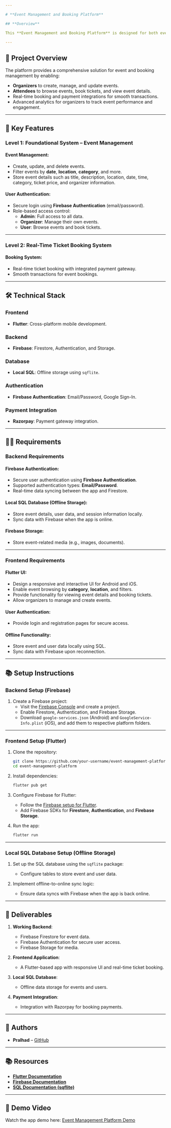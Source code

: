 ```yaml
---

# **Event Management and Booking Platform**  

## **Overview**  

This **Event Management and Booking Platform** is designed for both event organizers and attendees, offering seamless event creation, management, and participation. It includes real-time ticket booking, advanced analytics, and an interactive user experience. Built with **Flutter** for the frontend, **Firebase** for the backend, and a **local SQL database** for offline storage, it ensures a robust and efficient solution.  

---
```


## 🚀 **Project Overview**  

The platform provides a comprehensive solution for event and booking management by enabling:  
- **Organizers** to create, manage, and update events.  
- **Attendees** to browse events, book tickets, and view event details.  
- Real-time booking and payment integrations for smooth transactions.  
- Advanced analytics for organizers to track event performance and engagement.  

---

## 🎯 **Key Features**  

### **Level 1: Foundational System – Event Management**  

#### Event Management:  
- Create, update, and delete events.  
- Filter events by **date**, **location**, **category**, and more.  
- Store event details such as title, description, location, date, time, category, ticket price, and organizer information.  

#### User Authentication:  
- Secure login using **Firebase Authentication** (email/password).  
- Role-based access control:  
  - **Admin**: Full access to all data.  
  - **Organizer**: Manage their own events.  
  - **User**: Browse events and book tickets.  

---

### **Level 2: Real-Time Ticket Booking System**  

#### Booking System:  
- Real-time ticket booking with integrated payment gateway.  
- Smooth transactions for event bookings.  

---

## 🛠️ **Technical Stack**  

### **Frontend**  
- **Flutter**: Cross-platform mobile development.  

### **Backend**  
- **Firebase**: Firestore, Authentication, and Storage.  

### **Database**  
- **Local SQL**: Offline storage using `sqflite`.  

### **Authentication**  
- **Firebase Authentication**: Email/Password, Google Sign-In.  

### **Payment Integration**  
- **Razorpay**: Payment gateway integration.  

---

## 🧑‍💻 **Requirements**  

### **Backend Requirements**  

#### Firebase Authentication:  
- Secure user authentication using **Firebase Authentication**.  
- Supported authentication types: **Email/Password**.  
- Real-time data syncing between the app and Firestore.  

#### Local SQL Database (Offline Storage):  
- Store event details, user data, and session information locally.  
- Sync data with Firebase when the app is online.  

#### Firebase Storage:  
- Store event-related media (e.g., images, documents).  

---

### **Frontend Requirements**  

#### Flutter UI:  
- Design a responsive and interactive UI for Android and iOS.  
- Enable event browsing by **category**, **location**, and filters.  
- Provide functionality for viewing event details and booking tickets.  
- Allow organizers to manage and create events.  

#### User Authentication:  
- Provide login and registration pages for secure access.  

#### Offline Functionality:  
- Store event and user data locally using SQL.  
- Sync data with Firebase upon reconnection.  

---

## 📚 **Setup Instructions**  

### **Backend Setup (Firebase)**  
1. Create a Firebase project:  
   - Visit the [Firebase Console](https://console.firebase.google.com/) and create a project.  
   - Enable Firestore, Authentication, and Firebase Storage.  
   - Download `google-services.json` (Android) and `GoogleService-Info.plist` (iOS), and add them to respective platform folders.  

---

### **Frontend Setup (Flutter)**  

1. Clone the repository:  
   ```bash  
   git clone https://github.com/your-username/event-management-platform  
   cd event-management-platform  
   ```  

2. Install dependencies:  
   ```bash  
   flutter pub get  
   ```  

3. Configure Firebase for Flutter:  
   - Follow the [Firebase setup for Flutter](https://firebase.google.com/docs/flutter/setup).  
   - Add Firebase SDKs for **Firestore**, **Authentication**, and **Firebase Storage**.  

4. Run the app:  
   ```bash  
   flutter run  
   ```  

---

### **Local SQL Database Setup (Offline Storage)**  

1. Set up the SQL database using the `sqflite` package:  
   - Configure tables to store event and user data.  

2. Implement offline-to-online sync logic:  
   - Ensure data syncs with Firebase when the app is back online.  

---

## 🎯 **Deliverables**  

1. **Working Backend**:  
   - Firebase Firestore for event data.  
   - Firebase Authentication for secure user access.  
   - Firebase Storage for media.  

2. **Frontend Application**:  
   - A Flutter-based app with responsive UI and real-time ticket booking.  

3. **Local SQL Database**:  
   - Offline data storage for events and users.  

4. **Payment Integration**:  
   - Integration with Razorpay for booking payments.  

---

## 👥 **Authors**  

- **Pralhad** – [GitHub](https://github.com/Pralha17)  

---

## 📚 **Resources**  

- [**Flutter Documentation**](https://docs.flutter.dev/)  
- [**Firebase Documentation**](https://firebase.google.com/docs/)  
- [**SQL Documentation (sqflite)**](https://pub.dev/packages/sqflite)  

--- 

## 🎥 **Demo Video**

Watch the app demo here: [Event Management Platform Demo](https://drive.google.com/file/d/16sr9xOkraMGijH0cVcbGLV9nObkJlZmU/view?usp=drive_link)

